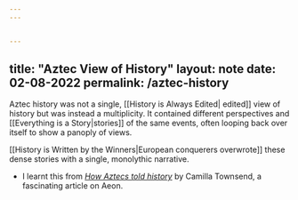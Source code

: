 ```yaml
---
---


---
```

title: "Aztec View of History"
layout: note
date: 02-08-2022
permalink: /aztec-history
---

Aztec history was not a single, [[History is Always Edited| edited]] view of history but was instead a multiplicity. It contained different perspectives and [[Everything is a Story|stories]] of the same events, often looping back over itself to show a panoply of views.

[[History is Written by the Winners|European conquerers overwrote]] these dense stories with a single, monolythic narrative.

- I learnt this from *<a href="https://aeon.co/essays/for-the-wanderers-who-became-the-aztecs-history-was-a-chorus-of-voices" >How Aztecs told history</a>* by Camilla Townsend, a fascinating article on Aeon.

